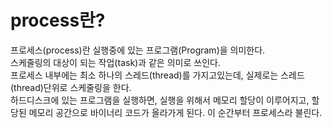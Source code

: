 # process란?
프로세스(process)란 실행중에 있는 프로그램(Program)을 의미한다.  
스케줄링의 대상이 되는 작업(task)과 같은 의미로 쓰인다.  
프로세스 내부에는 최소 하나의 스레드(thread)를 가지고있는데, 실제로는 스레드(thread)단위로 스케줄링을 한다.  
하드디스크에 있는 프로그램을 실행하면, 실행을 위해서 메모리 할당이 이루어지고, 할당된 메모리 공간으로 바이너리 코드가 올라가게 된다. 이 순간부터 프로세스라 불린다.   
